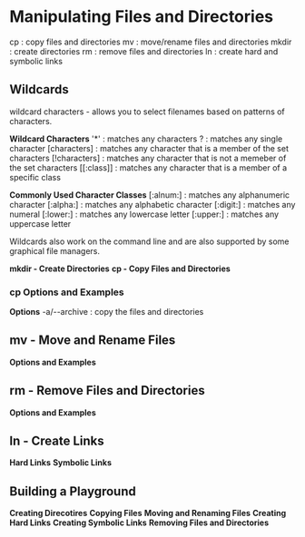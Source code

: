 # Manipulating Files and Directories  
cp : copy files and directories
mv : move/rename files and directories
mkdir : create directories
rm : remove files and directories
ln : create hard and symbolic links

## Wildcards
wildcard characters - allows you to select filenames based on patterns of characters.

**Wildcard Characters**
'*' : matches any characters
? : matches any single character
[characters] : matches any character that is a member of the set characters
[!characters] : matches any character that is not a memeber of the set characters
[[:class]] : matches any character that is a member of a specific class

**Commonly Used Character Classes**
[:alnum:] : matches any alphanumeric character
[:alpha:] : matches any alphabetic character
[:digit:] : matches any numeral
[:lower:] : matches any lowercase letter
[:upper:] : matches any uppercase letter

Wildcards also work on the command line and are also supported by some graphical file managers.


**mkdir - Create Directories**
**cp - Copy Files and Directories**
### cp Options and Examples
**Options**
-a/--archive : copy the files and directories

## mv - Move and Rename Files
**Options and Examples**
## rm - Remove Files and Directories
**Options and Examples**
## ln - Create Links
**Hard Links**
**Symbolic Links**
## Building a Playground
**Creating Direcotires**
**Copying Files**
**Moving and Renaming Files**
**Creating Hard Links**
**Creating Symbolic Links**
**Removing Files and Directories**
